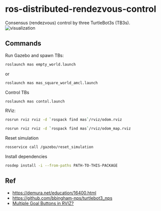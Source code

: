 # ros-distributed-rendezvous-control

Consensus (rendezvous) control by three TurtleBot3s (TB3s).
![visualization](https://raw.githubusercontent.com/estshorter/ros-distributed-rendezvous-contrrol/visualization/visualization.gif)

## Commands
Run Gazebo and spawn TBs:
``` bash
roslaunch mas empty_world.launch
```
or
``` bash
roslaunch mas mas_square_world_amcl.launch
```
Control TBs
``` bash
roslaunch mas contol.launch
```

RViz:
``` bash
rosrun rviz rviz -d `rospack find mas`/rviz/odom.rviz
```
``` bash
rosrun rviz rviz -d `rospack find mas`/rviz/odom_map.rviz
```

Reset simulation
``` bash
rosservice call /gazebo/reset_simulation
```

Install dependencies
``` bash
rosdep install -i --from-paths PATH-TO-THIS-PACKAGE
```

## Ref
- https://demura.net/education/16400.html
- https://github.com/bbingham-nps/turtlebot3_nps
- [Multiple Goal Buttons in RVIZ?](https://answers.ros.org/question/31559/multiple-goal-buttons-in-rviz/?answer=268515#post-id-268515)

